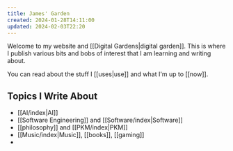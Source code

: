 ```yaml
---
title: James' Garden
created: 2024-01-28T14:11:00
updated: 2024-02-03T22:20
---
```

Welcome to my website and [[Digital Gardens|digital garden]]. This is where I publish various bits and bobs of interest that I am learning and writing about. 

You can read about the stuff I [[uses|use]] and what I'm up to [[now]].


## Topics I Write About

 - [[AI/index|AI]]
 - [[Software Engineering]] and [[Software/index|Software]]
 - [[philosophy]] and [[PKM/index|PKM]]
 - [[Music/index|Music]], [[books]], [[gaming]]
 - 
